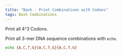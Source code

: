 ```yaml
---
title: "Bash - Print Combinations with Codons"
tags: Bash Combinations
---
```



Print all 4^3 Codons.

Print all 3-mer DNA sequence combinations with `echo`.

```bash
echo {A,C,T,G}{A,C,T,G}{A,C,T,G}
```
